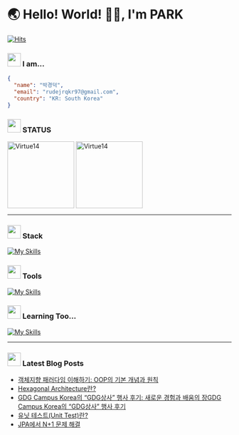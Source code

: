 # 🌏 Hello! World! 👋🏻, I'm PARK

[![Hits](https://hits.seeyoufarm.com/api/count/incr/badge.svg?url=https%3A%2F%2Fgithub.com%2FVirtue14&count_bg=%23B1C978&title_bg=%23000000&icon=&icon_color=%23E7E7E7&title=%F0%9F%91%80++Today's+Visits+%2F+Total+Visits&edge_flat=false)](https://hits.seeyoufarm.com)

### <img src="https://noticon-static.tammolo.com/dgggcrkxq/image/upload/v1567593192/noticon/za5oft8gpi5yabrlvgfp.gif" width="30" /> I am...

``` json
{ 
  "name": "박경덕",
  "email": "rudejrqkr97@gmail.com",
  "country": "KR: South Korea"
}
```
### <img src="https://noticon-static.tammolo.com/dgggcrkxq/image/upload/v1686716361/noticon/iatvfqtd2vdkboxt13d8.gif" width="30" /> STATUS
<div>
<img src="https://github-readme-stats.vercel.app/api?username=Virtue14&show_icons=true&locale=en&theme=radical" alt="Virtue14" height="150" align="center" />
<img src="https://github-readme-stats.vercel.app/api/top-langs?username=Virtue14&show_icons=true&locale=en&layout=compact&theme=dark" alt="Virtue14" height="150" align="center" />
</div>

---

### <img src="https://noticon-static.tammolo.com/dgggcrkxq/image/upload/v1673344675/noticon/ftoiwdw09co3cunifudf.gif" width="30" /> Stack
[![My Skills](https://skillicons.dev/icons?i=java,spring,vue,mysql,redis,git,github,githubactions,docker,aws&perline=5)](https://skillicons.dev)

### <img src="https://noticon-static.tammolo.com/dgggcrkxq/image/upload/v1670808982/noticon/rsidlbh01eu3ycxond0r.gif" width="30" /> Tools
[![My Skills](https://skillicons.dev/icons?i=idea,vscode,notion,slack)](https://skillicons.dev)

### <img src="https://noticon-static.tammolo.com/dgggcrkxq/image/upload/v1586271553/noticon/nus6dsqgee1cfqy78el1.gif" width="30" /> Learning Too...
[![My Skills](https://skillicons.dev/icons?i=kotlin,elasticsearch,kafka,kubernetes&perline=5)](https://skillicons.dev)

---

### <img src="https://noticon-static.tammolo.com/dgggcrkxq/image/upload/v1605926847/noticon/ku5wj788ubjwba7pecrw.png" width="30" /> Latest Blog Posts

- [객체지향 패러다임 이해하기: OOP의 기본 개념과 원칙](https://virtue14.tistory.com/entry/%EA%B0%9D%EC%B2%B4%EC%A7%80%ED%96%A5-%ED%8C%A8%EB%9F%AC%EB%8B%A4%EC%9E%84-%EC%9D%B4%ED%95%B4%ED%95%98%EA%B8%B0-OOP%EC%9D%98-%EA%B8%B0%EB%B3%B8-%EA%B0%9C%EB%85%90%EA%B3%BC-%EC%9B%90%EC%B9%99)
- [Hexagonal Architecture란?](https://virtue14.tistory.com/entry/Hexagonal-Architecture%EB%9E%80)
- [GDG Campus Korea의 &ldquo;GDG상사&rdquo; 행사 후기: 새로운 경험과 배움의 장GDG Campus Korea의 &ldquo;GDG상사&rdquo; 행사 후기](https://virtue14.tistory.com/entry/GDG-Campus-Korea%EC%9D%98-%E2%80%9CGDG%EC%83%81%EC%82%AC%E2%80%9D-%ED%96%89%EC%82%AC-%ED%9B%84%EA%B8%B0-%EC%83%88%EB%A1%9C%EC%9A%B4-%EA%B2%BD%ED%97%98%EA%B3%BC-%EB%B0%B0%EC%9B%80%EC%9D%98-%EC%9E%A5GDG-Campus-Korea%EC%9D%98-%E2%80%9CGDG%EC%83%81%EC%82%AC%E2%80%9D-%ED%96%89%EC%82%AC-%ED%9B%84%EA%B8%B0)
- [유닛 테스트(Unit Test)란?](https://virtue14.tistory.com/entry/%EC%9C%A0%EB%8B%9B-%ED%85%8C%EC%8A%A4%ED%8A%B8Unit-Test%EB%9E%80)
- [JPA에서 N+1 문제 해결](https://virtue14.tistory.com/entry/JPA%EC%97%90%EC%84%9C-N1-%EB%AC%B8%EC%A0%9C-%ED%95%B4%EA%B2%B0)

